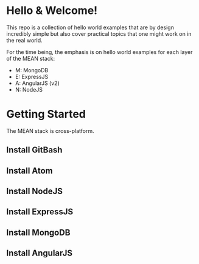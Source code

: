 # Hello & Welcome!
This repo is a collection of hello world examples
that are by design incredibly simple but also cover practical topics
that one might work on in the real world.

For the time being, the emphasis is on hello world examples for
each layer of the MEAN stack:
+   M: MongoDB
+   E: ExpressJS
+   A: AngularJS (v2)
+   N: NodeJS


# Getting Started
The MEAN stack is cross-platform.
## Install GitBash
## Install Atom
## Install NodeJS
## Install ExpressJS
## Install MongoDB
## Install AngularJS

